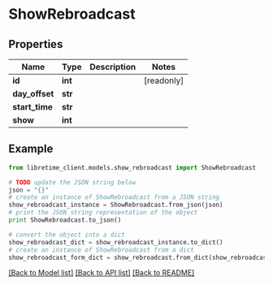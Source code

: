 # ShowRebroadcast


## Properties

Name | Type | Description | Notes
------------ | ------------- | ------------- | -------------
**id** | **int** |  | [readonly] 
**day_offset** | **str** |  | 
**start_time** | **str** |  | 
**show** | **int** |  | 

## Example

```python
from libretime_client.models.show_rebroadcast import ShowRebroadcast

# TODO update the JSON string below
json = "{}"
# create an instance of ShowRebroadcast from a JSON string
show_rebroadcast_instance = ShowRebroadcast.from_json(json)
# print the JSON string representation of the object
print ShowRebroadcast.to_json()

# convert the object into a dict
show_rebroadcast_dict = show_rebroadcast_instance.to_dict()
# create an instance of ShowRebroadcast from a dict
show_rebroadcast_form_dict = show_rebroadcast.from_dict(show_rebroadcast_dict)
```
[[Back to Model list]](../README.md#documentation-for-models) [[Back to API list]](../README.md#documentation-for-api-endpoints) [[Back to README]](../README.md)


